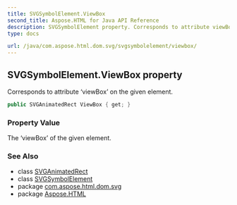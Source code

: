 ```yaml
---
title: SVGSymbolElement.ViewBox
second_title: Aspose.HTML for Java API Reference
description: SVGSymbolElement property. Corresponds to attribute viewBox on the given element
type: docs

url: /java/com.aspose.html.dom.svg/svgsymbolelement/viewbox/
---
```

## SVGSymbolElement.ViewBox property

Corresponds to attribute ‘viewBox’ on the given element.

```java
public SVGAnimatedRect ViewBox { get; }
```

### Property Value

The ‘viewBox’ of the given element.

### See Also

* class [SVGAnimatedRect](../../../com.aspose.html.dom.svg.datatypes/svganimatedrect/)
* class [SVGSymbolElement](../)
* package [com.aspose.html.dom.svg](../../../com.aspose.html.dom.svg/)
* package [Aspose.HTML](../../../)
